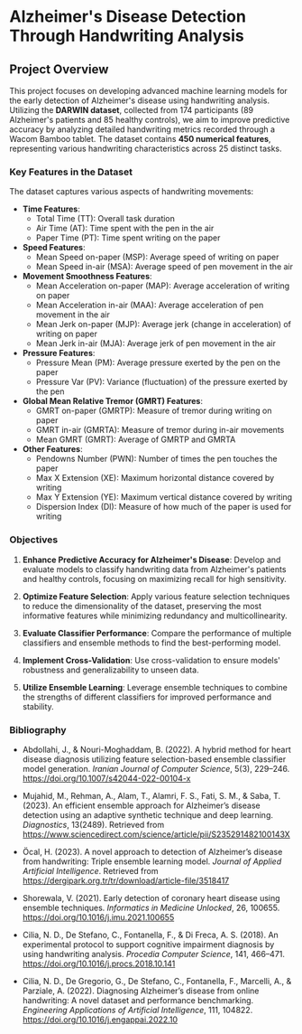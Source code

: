 # Alzheimer's Disease Detection Through Handwriting Analysis

## Project Overview

This project focuses on developing advanced machine learning models for the early detection of Alzheimer's disease using handwriting analysis. Utilizing the **DARWIN dataset**, collected from 174 participants (89 Alzheimer's patients and 85 healthy controls), we aim to improve predictive accuracy by analyzing detailed handwriting metrics recorded through a Wacom Bamboo tablet. The dataset contains **450 numerical features**, representing various handwriting characteristics across 25 distinct tasks.

### Key Features in the Dataset

The dataset captures various aspects of handwriting movements:
- **Time Features**:
  - Total Time (TT): Overall task duration
  - Air Time (AT): Time spent with the pen in the air
  - Paper Time (PT): Time spent writing on the paper
- **Speed Features**:
  - Mean Speed on-paper (MSP): Average speed of writing on paper
  - Mean Speed in-air (MSA): Average speed of pen movement in the air
- **Movement Smoothness Features**:
  - Mean Acceleration on-paper (MAP): Average acceleration of writing on paper
  - Mean Acceleration in-air (MAA): Average acceleration of pen movement in the air
  - Mean Jerk on-paper (MJP): Average jerk (change in acceleration) of writing on paper
  - Mean Jerk in-air (MJA): Average jerk of pen movement in the air
- **Pressure Features**:
  - Pressure Mean (PM): Average pressure exerted by the pen on the paper
  - Pressure Var (PV): Variance (fluctuation) of the pressure exerted by the pen
- **Global Mean Relative Tremor (GMRT) Features**:
  - GMRT on-paper (GMRTP): Measure of tremor during writing on paper
  - GMRT in-air (GMRTA): Measure of tremor during in-air movements
  - Mean GMRT (GMRT): Average of GMRTP and GMRTA
- **Other Features**:
  - Pendowns Number (PWN): Number of times the pen touches the paper
  - Max X Extension (XE): Maximum horizontal distance covered by writing
  - Max Y Extension (YE): Maximum vertical distance covered by writing
  - Dispersion Index (DI): Measure of how much of the paper is used for writing

### Objectives

1. **Enhance Predictive Accuracy for Alzheimer's Disease**: Develop and evaluate models to classify handwriting data from Alzheimer's patients and healthy controls, focusing on maximizing recall for high sensitivity.
   
2. **Optimize Feature Selection**: Apply various feature selection techniques to reduce the dimensionality of the dataset, preserving the most informative features while minimizing redundancy and multicollinearity.

3. **Evaluate Classifier Performance**: Compare the performance of multiple classifiers and ensemble methods to find the best-performing model.

4. **Implement Cross-Validation**: Use cross-validation to ensure models' robustness and generalizability to unseen data.

5. **Utilize Ensemble Learning**: Leverage ensemble techniques to combine the strengths of different classifiers for improved performance and stability.

### Bibliography

- Abdollahi, J., & Nouri-Moghaddam, B. (2022). A hybrid method for heart disease diagnosis utilizing feature selection-based ensemble classifier model generation. *Iranian Journal of Computer Science*, 5(3), 229–246. https://doi.org/10.1007/s42044-022-00104-x

- Mujahid, M., Rehman, A., Alam, T., Alamri, F. S., Fati, S. M., & Saba, T. (2023). An efficient ensemble approach for Alzheimer’s disease detection using an adaptive synthetic technique and deep learning. *Diagnostics*, 13(2489). Retrieved from https://www.sciencedirect.com/science/article/pii/S235291482100143X

- Öcal, H. (2023). A novel approach to detection of Alzheimer’s disease from handwriting: Triple ensemble learning model. *Journal of Applied Artificial Intelligence*. Retrieved from https://dergipark.org.tr/tr/download/article-file/3518417

- Shorewala, V. (2021). Early detection of coronary heart disease using ensemble techniques. *Informatics in Medicine Unlocked*, 26, 100655. https://doi.org/10.1016/j.imu.2021.100655

- Cilia, N. D., De Stefano, C., Fontanella, F., & Di Freca, A. S. (2018). An experimental protocol to support cognitive impairment diagnosis by using handwriting analysis. *Procedia Computer Science*, 141, 466–471. https://doi.org/10.1016/j.procs.2018.10.141

- Cilia, N. D., De Gregorio, G., De Stefano, C., Fontanella, F., Marcelli, A., & Parziale, A. (2022). Diagnosing Alzheimer’s disease from online handwriting: A novel dataset and performance benchmarking. *Engineering Applications of Artificial Intelligence*, 111, 104822. https://doi.org/10.1016/j.engappai.2022.10
